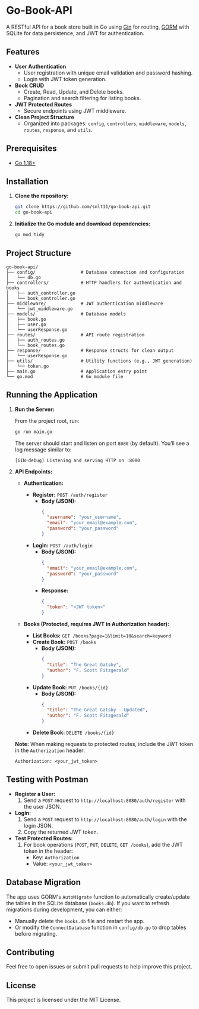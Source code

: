 # Go-Book-API

A RESTful API for a book store built in Go using [Gin](https://github.com/gin-gonic/gin) for routing, [GORM](https://gorm.io/) with SQLite for data persistence, and JWT for authentication.

## Features

- **User Authentication**
  - User registration with unique email validation and password hashing.
  - Login with JWT token generation.
- **Book CRUD**
  - Create, Read, Update, and Delete books.
  - Pagination and search filtering for listing books.
- **JWT Protected Routes**
  - Secure endpoints using JWT middleware.
- **Clean Project Structure**
  - Organized into packages: `config`, `controllers`, `middleware`, `models`, `routes`, `response`, and `utils`.

## Prerequisites

- [Go 1.18+](https://golang.org/dl/)

## Installation

1. **Clone the repository:**

   ```bash
   git clone https://github.com/snlt11/go-book-api.git
   cd go-book-api
   ```

2. **Initialize the Go module and download dependencies:**

   ```bash
   go mod tidy
   ```
   
## Project Structure

```
go-book-api/
├── config/                 # Database connection and configuration
│   └── db.go
├── controllers/            # HTTP handlers for authentication and books
│   ├── auth_controller.go
│   └── book_controller.go
├── middleware/             # JWT authentication middleware
│   └── jwt_middleware.go
├── models/                 # Database models
│   ├── book.go
│   ├── user.go
│   └── userResponse.go
├── routes/                 # API route registration
│   ├── auth_routes.go
│   └── book_routes.go
├── response/               # Response structs for clean output
│   └── userResponse.go
├── utils/                  # Utility functions (e.g., JWT generation)
│   └── token.go
├── main.go                 # Application entry point
└── go.mod                  # Go module file
```

## Running the Application

1. **Run the Server:**

   From the project root, run:

   ```bash
   go run main.go
   ```

   The server should start and listen on port `8080` (by default). You’ll see a log message similar to:

   ```
   [GIN-debug] Listening and serving HTTP on :8080
   ```

2. **API Endpoints:**

   - **Authentication:**
     - **Register:** `POST /auth/register`
       - **Body (JSON):**
         ```json
         {
           "username": "your_username",
           "email": "your_email@example.com",
           "password": "your_password"
         }
         ```
     - **Login:** `POST /auth/login`
       - **Body (JSON):**
         ```json
         {
           "email": "your_email@example.com",
           "password": "your_password"
         }
         ```
       - **Response:**
         ```json
         {
           "token": "<JWT token>"
         }
         ```

   - **Books (Protected, requires JWT in Authorization header):**
     - **List Books:** `GET /books?page=1&limit=10&search=keyword`
     - **Create Book:** `POST /books`
       - **Body (JSON):**
         ```json
         {
           "title": "The Great Gatsby",
           "author": "F. Scott Fitzgerald"
         }
         ```
     - **Update Book:** `PUT /books/{id}`
       - **Body (JSON):**
         ```json
         {
           "title": "The Great Gatsby - Updated",
           "author": "F. Scott Fitzgerald"
         }
         ```
     - **Delete Book:** `DELETE /books/{id}`

   **Note:** When making requests to protected routes, include the JWT token in the `Authorization` header:

   ```
   Authorization: <your_jwt_token>
   ```

## Testing with Postman

- **Register a User:**
  1. Send a `POST` request to `http://localhost:8080/auth/register` with the user JSON.
- **Login:**
  1. Send a `POST` request to `http://localhost:8080/auth/login` with the login JSON.
  2. Copy the returned JWT token.
- **Test Protected Routes:**
  1. For book operations (`POST`, `PUT`, `DELETE`, `GET /books`), add the JWT token in the header:
     - Key: `Authorization`
     - Value: `<your_jwt_token>`

## Database Migration

The app uses GORM's `AutoMigrate` function to automatically create/update the tables in the SQLite database (`books.db`). If you want to refresh migrations during development, you can either:

- Manually delete the `books.db` file and restart the app.
- Or modify the `ConnectDatabase` function in `config/db.go` to drop tables before migrating.

## Contributing

Feel free to open issues or submit pull requests to help improve this project.

## License

This project is licensed under the MIT License.

